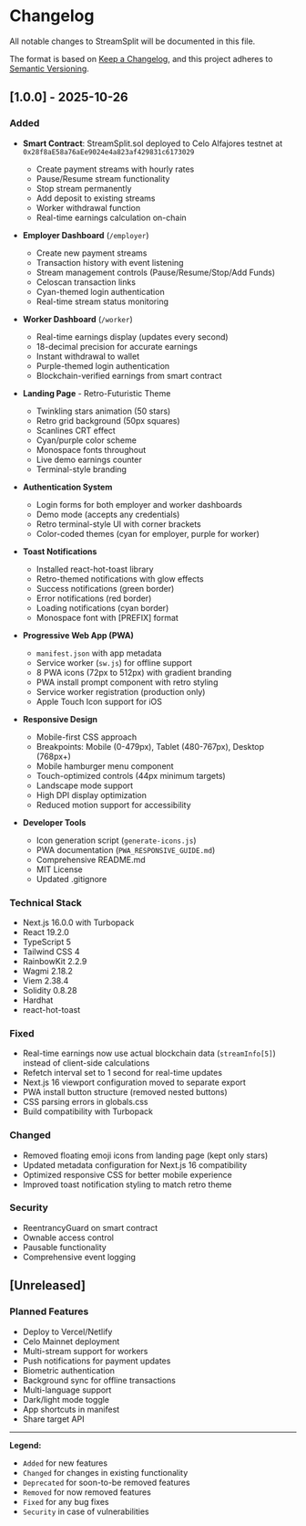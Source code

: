 # Changelog

All notable changes to StreamSplit will be documented in this file.

The format is based on [Keep a Changelog](https://keepachangelog.com/en/1.0.0/),
and this project adheres to [Semantic Versioning](https://semver.org/spec/v2.0.0.html).

## [1.0.0] - 2025-10-26

### Added
- **Smart Contract**: StreamSplit.sol deployed to Celo Alfajores testnet at `0x28f8aE58a76aEe9024e4a823af429831c6173029`
  - Create payment streams with hourly rates
  - Pause/Resume stream functionality
  - Stop stream permanently
  - Add deposit to existing streams
  - Worker withdrawal function
  - Real-time earnings calculation on-chain

- **Employer Dashboard** (`/employer`)
  - Create new payment streams
  - Transaction history with event listening
  - Stream management controls (Pause/Resume/Stop/Add Funds)
  - Celoscan transaction links
  - Cyan-themed login authentication
  - Real-time stream status monitoring

- **Worker Dashboard** (`/worker`)
  - Real-time earnings display (updates every second)
  - 18-decimal precision for accurate earnings
  - Instant withdrawal to wallet
  - Purple-themed login authentication
  - Blockchain-verified earnings from smart contract

- **Landing Page** - Retro-Futuristic Theme
  - Twinkling stars animation (50 stars)
  - Retro grid background (50px squares)
  - Scanlines CRT effect
  - Cyan/purple color scheme
  - Monospace fonts throughout
  - Live demo earnings counter
  - Terminal-style branding

- **Authentication System**
  - Login forms for both employer and worker dashboards
  - Demo mode (accepts any credentials)
  - Retro terminal-style UI with corner brackets
  - Color-coded themes (cyan for employer, purple for worker)

- **Toast Notifications**
  - Installed react-hot-toast library
  - Retro-themed notifications with glow effects
  - Success notifications (green border)
  - Error notifications (red border)
  - Loading notifications (cyan border)
  - Monospace font with [PREFIX] format

- **Progressive Web App (PWA)**
  - `manifest.json` with app metadata
  - Service worker (`sw.js`) for offline support
  - 8 PWA icons (72px to 512px) with gradient branding
  - PWA install prompt component with retro styling
  - Service worker registration (production only)
  - Apple Touch Icon support for iOS

- **Responsive Design**
  - Mobile-first CSS approach
  - Breakpoints: Mobile (0-479px), Tablet (480-767px), Desktop (768px+)
  - Mobile hamburger menu component
  - Touch-optimized controls (44px minimum targets)
  - Landscape mode support
  - High DPI display optimization
  - Reduced motion support for accessibility

- **Developer Tools**
  - Icon generation script (`generate-icons.js`)
  - PWA documentation (`PWA_RESPONSIVE_GUIDE.md`)
  - Comprehensive README.md
  - MIT License
  - Updated .gitignore

### Technical Stack
- Next.js 16.0.0 with Turbopack
- React 19.2.0
- TypeScript 5
- Tailwind CSS 4
- RainbowKit 2.2.9
- Wagmi 2.18.2
- Viem 2.38.4
- Solidity 0.8.28
- Hardhat
- react-hot-toast

### Fixed
- Real-time earnings now use actual blockchain data (`streamInfo[5]`) instead of client-side calculations
- Refetch interval set to 1 second for real-time updates
- Next.js 16 viewport configuration moved to separate export
- PWA install button structure (removed nested buttons)
- CSS parsing errors in globals.css
- Build compatibility with Turbopack

### Changed
- Removed floating emoji icons from landing page (kept only stars)
- Updated metadata configuration for Next.js 16 compatibility
- Optimized responsive CSS for better mobile experience
- Improved toast notification styling to match retro theme

### Security
- ReentrancyGuard on smart contract
- Ownable access control
- Pausable functionality
- Comprehensive event logging

## [Unreleased]

### Planned Features
- Deploy to Vercel/Netlify
- Celo Mainnet deployment
- Multi-stream support for workers
- Push notifications for payment updates
- Biometric authentication
- Background sync for offline transactions
- Multi-language support
- Dark/light mode toggle
- App shortcuts in manifest
- Share target API

---

**Legend:**
- `Added` for new features
- `Changed` for changes in existing functionality
- `Deprecated` for soon-to-be removed features
- `Removed` for now removed features
- `Fixed` for any bug fixes
- `Security` in case of vulnerabilities
